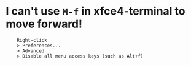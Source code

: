 # I can't use `M-f` in xfce4-terminal to move forward!

        Right-click
        > Preferences...
        > Advanced
        > Disable all menu access keys (such as Alt+f)

